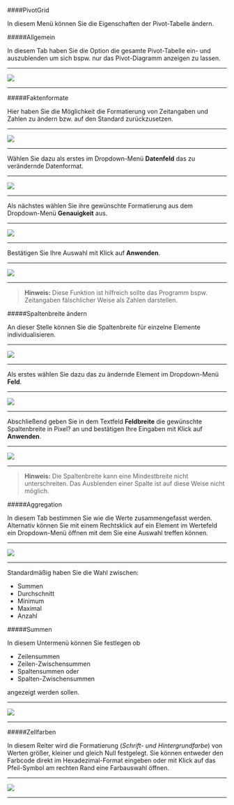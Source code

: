 ####PivotGrid

In diesem Menü können Sie die Eigenschaften der Pivot-Tabelle ändern.

#####Allgemein

In diesem Tab haben Sie die Option die gesamte Pivot-Tabelle ein- und auszublenden um sich bspw. nur das Pivot-Diagramm anzeigen zu lassen.

---
![](/Pictures/Web-Client/Fabrik/Pivot-Ansicht/Optionen/PivotGrid/pivotgrid_1.png)

---

#####Faktenformate

Hier haben Sie die Möglichkeit die Formatierung von Zeitangaben und Zahlen zu ändern bzw. auf den Standard zurückzusetzen.

---
![](/Pictures/Web-Client/Fabrik/Pivot-Ansicht/Optionen/PivotGrid/pivotgrid_2.png)

---

Wählen Sie dazu als erstes im Dropdown-Menü **Datenfeld** das zu verändernde Datenformat.

---
![](/Pictures/Web-Client/Fabrik/Pivot-Ansicht/Optionen/PivotGrid/pivotgrid_3.png)

---

Als nächstes wählen Sie ihre gewünschte Formatierung aus dem Dropdown-Menü **Genauigkeit** aus.

---
![](/Pictures/Web-Client/Fabrik/Pivot-Ansicht/Optionen/PivotGrid/pivotgrid_4.png)

---

Bestätigen Sie Ihre Auswahl mit Klick auf **Anwenden**.

---
![](/Pictures/Web-Client/Fabrik/Pivot-Ansicht/Optionen/PivotGrid/pivotgrid_5.png)

---

>**Hinweis:** Diese Funktion ist hilfreich sollte das Programm bspw. Zeitangaben fälschlicher Weise als Zahlen darstellen.

#####Spaltenbreite ändern

An dieser Stelle können Sie die Spaltenbreite für einzelne Elemente individualisieren.

---
![](/Pictures/Web-Client/Fabrik/Pivot-Ansicht/Optionen/PivotGrid/pivotgrid_6.png)

---

Als erstes wählen Sie dazu das zu ändernde Element im Dropdown-Menü **Feld**.

---
![](/Pictures/Web-Client/Fabrik/Pivot-Ansicht/Optionen/PivotGrid/pivotgrid_7.png)

---

Abschließend geben Sie in dem Textfeld **Feldbreite** die gewünschte Spaltenbreite in Pixel? an und bestätigen Ihre Eingaben mit Klick auf **Anwenden**.

---
![](/Pictures/Web-Client/Fabrik/Pivot-Ansicht/Optionen/PivotGrid/pivotgrid_8.png)

---

>**Hinweis:** Die Spaltenbreite kann eine Mindestbreite nicht unterschreiten. Das Ausblenden einer Spalte ist auf diese Weise nicht möglich.

#####Aggregation

In diesem Tab bestimmen Sie wie die Werte zusammengefasst werden. Alternativ können Sie mit einem Rechtsklick auf ein Element im Wertefeld ein Dropdown-Menü öffnen mit dem Sie eine Auswahl treffen können.

---
![](/Pictures/Web-Client/Fabrik/Pivot-Ansicht/Optionen/PivotGrid/pivotgrid_9.png)

---

Standardmäßig haben Sie die Wahl zwischen:
+ Summen
+ Durchschnitt
+ Minimum
+ Maximal
+ Anzahl

#####Summen

In diesem Untermenü können Sie festlegen ob
+ Zeilensummen
+ Zeilen-Zwischensummen
+ Spaltensummen oder
+ Spalten-Zwischensummen

angezeigt werden sollen.

---
![](/Pictures/Web-Client/Fabrik/Pivot-Ansicht/Optionen/PivotGrid/pivotgrid_10.png)

---

#####Zellfarben

In diesem Reiter wird die Formatierung (*Schrift- und Hintergrundfarbe*) von Werten größer, kleiner und gleich Null festgelegt. Sie können entweder den Farbcode direkt im Hexadezimal-Format eingeben oder mit Klick auf das Pfeil-Symbol am rechten Rand eine Farbauswahl öffnen.

---
![](/Pictures/Web-Client/Fabrik/Pivot-Ansicht/Optionen/PivotGrid/pivotgrid_11.png)

---

